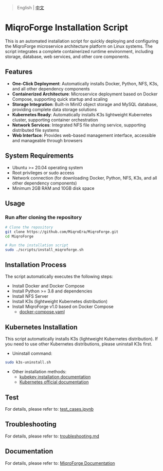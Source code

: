 > English | [中文](README_zh-CN.md) 

# MiqroForge Installation Script

This is an automated installation script for quickly deploying and configuring the MiqroForge microservice architecture platform on Linux systems. The script integrates a complete containerized runtime environment, including storage, database, web services, and other core components.

## Features

- **One-Click Deployment**: Automatically installs Docker, Python, NFS, K3s, and all other dependency components
- **Containerized Architecture**: Microservice deployment based on Docker Compose, supporting quick startup and scaling
- **Storage Integration**: Built-in MinIO object storage and MySQL database, providing complete data storage solutions
- **Kubernetes Ready**: Automatically installs K3s lightweight Kubernetes cluster, supporting container orchestration
- **Network Services**: Integrated NFS file sharing service, supporting distributed file systems
- **Web Interface**: Provides web-based management interface, accessible and manageable through browsers

## System Requirements

- Ubuntu >= 20.04 operating system
- Root privileges or sudo access
- Network connection (for downloading Docker, Python, NFS, K3s, and all other dependency components)
- Minimum 2GB RAM and 10GB disk space

## Usage

### Run after cloning the repository

```bash
# Clone the repository
git clone https://github.com/MiqroEra/MiqroForge.git
cd MiqroForge

# Run the installation script
sudo ./scripts/install_miqroforge.sh
```

## Installation Process

The script automatically executes the following steps:
- Install Docker and Docker Compose
- Install Python >= 3.8 and dependencies
- Install NFS Server
- Install K3s (lightweight Kubernetes distribution)
- Install MiqroForge v1.0 based on Docker Compose
    - [docker-compose.yaml](docker-compose.yaml)

## Kubernetes Installation

This script automatically installs K3s (lightweight Kubernetes distribution). If you need to use other Kubernetes distributions, please uninstall K3s first.
- Uninstall command:
```bash
sudo k3s-uninstall.sh
```

- Other installation methods:
    - [kubekey installation documentation](https://github.com/kubesphere/kubekey/blob/master/README.md)
    - [Kubernetes official documentation](https://kubernetes.io/docs/setup/)

## Test

For details, please refer to: [test_cases.ipynb](tests/test_cases.ipynb)

## Troubleshooting
For details, please refer to: [troubleshooting.md](docs/troubleshooting.md)

## Documentation
For details, please refer to: [MiqroForge Documentation](https://miqroforge-docs.readthedocs.io/en/latest)